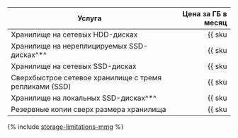 | Услуга                                                | Цена за ГБ в месяц                                                       |
| ----- | ----: |
| Хранилище на сетевых HDD-дисках                       | {{ sku|KZT|mdb.cluster.network-hdd.mongodb|month|string }}               |
| Хранилище на нереплицируемых SSD-дисках^*^   | {{ sku|KZT|mdb.cluster.network-ssd-nonreplicated.mongodb|month|string }} |
| Хранилище на сетевых SSD-дисках                       | {{ sku|KZT|mdb.cluster.network-nvme.mongodb|month|string }}              |
| Сверхбыстрое сетевое хранилище с тремя репликами (SSD) | {{ sku|KZT|mdb.cluster.network-ssd-io-m3.mongodb|month|string }} |
| Хранилище на локальных SSD-дисках^*^         | {{ sku|KZT|mdb.cluster.local-nvme.mongodb|month|string }}                |
| Резервные копии сверх размера хранилища               | {{ sku|KZT|mdb.cluster.mongodb.backup|month|string }} |

{% include [storage-limitations-mmg](../../_includes/mdb/mmg/storage-limitations-note.md) %}
